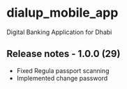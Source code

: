 # dialup_mobile_app

Digital Banking Application for Dhabi

## Release notes - 1.0.0 (29)

- Fixed Regula passport scanning
- Implemented change password
